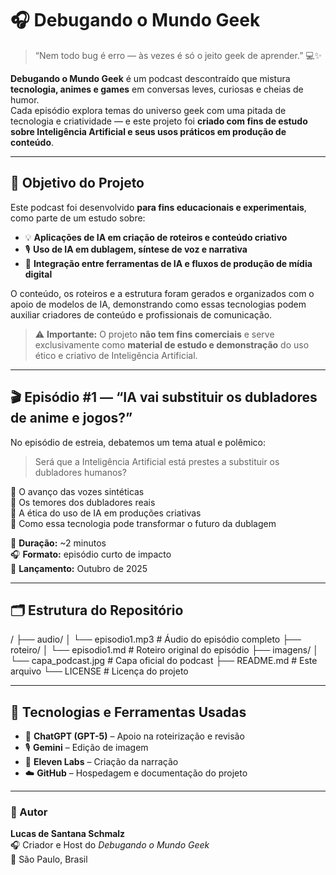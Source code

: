 # 🎧 Debugando o Mundo Geek

> “Nem todo bug é erro — às vezes é só o jeito geek de aprender.” 💻✨  

**Debugando o Mundo Geek** é um podcast descontraído que mistura **tecnologia, animes e games** em conversas leves, curiosas e cheias de humor.  
Cada episódio explora temas do universo geek com uma pitada de tecnologia e criatividade — e este projeto foi **criado com fins de estudo sobre Inteligência Artificial e seus usos práticos em produção de conteúdo**.

---

## 🧠 Objetivo do Projeto

Este podcast foi desenvolvido **para fins educacionais e experimentais**, como parte de um estudo sobre:

- 💡 **Aplicações de IA em criação de roteiros e conteúdo criativo**  
- 🎙️ **Uso de IA em dublagem, síntese de voz e narrativa**  
- 🧩 **Integração entre ferramentas de IA e fluxos de produção de mídia digital**

O conteúdo, os roteiros e a estrutura foram gerados e organizados com o apoio de modelos de IA, demonstrando como essas tecnologias podem auxiliar criadores de conteúdo e profissionais de comunicação.

> ⚠️ **Importante:** O projeto **não tem fins comerciais** e serve exclusivamente como **material de estudo e demonstração** do uso ético e criativo de Inteligência Artificial.

---

## 🎬 Episódio #1 — “IA vai substituir os dubladores de anime e jogos?”

No episódio de estreia, debatemos um tema atual e polêmico:  
> Será que a Inteligência Artificial está prestes a substituir os dubladores humanos?

🔹 O avanço das vozes sintéticas  
🔹 Os temores dos dubladores reais  
🔹 A ética do uso de IA em produções criativas  
🔹 Como essa tecnologia pode transformar o futuro da dublagem  

📀 **Duração:** ~2 minutos  
🎧 **Formato:** episódio curto de impacto  
📅 **Lançamento:** Outubro de 2025  

---

## 🗂️ Estrutura do Repositório

/
├── audio/
│ └── episodio1.mp3 # Áudio do episódio completo
├── roteiro/
│ └── episodio1.md # Roteiro original do episódio
├── imagens/
│ └── capa_podcast.jpg # Capa oficial do podcast
├── README.md # Este arquivo
└── LICENSE # Licença do projeto


---

## 🧩 Tecnologias e Ferramentas Usadas

- 🤖 **ChatGPT (GPT-5)** – Apoio na roteirização e revisão  
- 🎙️ **Gemini** – Edição de imagem  
- 🎵 **Eleven Labs** – Criação da narração   
- ☁️ **GitHub** – Hospedagem e documentação do projeto  

---

### 🧠 Autor

**Lucas de Santana Schmalz**  
🎧 Criador e Host do *Debugando o Mundo Geek*  
📍 São Paulo, Brasil 